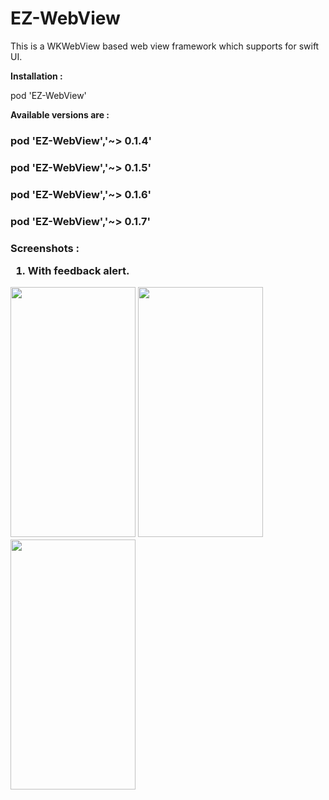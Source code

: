 # EZ-WebView
This is a WKWebView based web view framework which supports for swift UI. 

<b>Installation :</b>

pod 'EZ-WebView'

<b>Available versions are : </b>

<h3>pod 'EZ-WebView','~> 0.1.4'<h3/>
<h3>pod 'EZ-WebView','~> 0.1.5'<h3/>
<h3>pod 'EZ-WebView','~> 0.1.6'<h3/>
<h3>pod 'EZ-WebView','~> 0.1.7'<h3/>

<b>Screenshots : </b>

1. With feedback alert.

<img src="https://user-images.githubusercontent.com/35820857/189517890-4793095d-f57e-435c-9656-edcbd8a0e0f4.PNG" width="200" height="400" />
<img src="https://user-images.githubusercontent.com/35820857/189517896-24c262bb-242c-4e37-b4da-6954f51f88f8.PNG" width="200" height="400" />
<img src="https://user-images.githubusercontent.com/35820857/189517900-30bc3f91-98e7-4ad0-a3d5-b1649cfc3b1f.PNG" width="200" height="400" />
